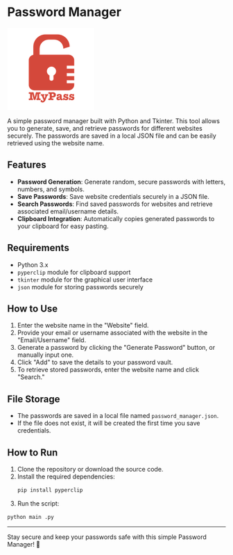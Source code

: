 # Password Manager

![Logo](logo.png)

A simple password manager built with Python and Tkinter. This tool allows you to generate, save, and retrieve passwords for different websites securely. The passwords are saved in a local JSON file and can be easily retrieved using the website name.

## Features
- **Password Generation**: Generate random, secure passwords with letters, numbers, and symbols.
- **Save Passwords**: Save website credentials securely in a JSON file.
- **Search Passwords**: Find saved passwords for websites and retrieve associated email/username details.
- **Clipboard Integration**: Automatically copies generated passwords to your clipboard for easy pasting.

## Requirements
- Python 3.x
- `pyperclip` module for clipboard support
- `tkinter` module for the graphical user interface
- `json` module for storing passwords securely

## How to Use
1. Enter the website name in the "Website" field.
2. Provide your email or username associated with the website in the "Email/Username" field.
3. Generate a password by clicking the "Generate Password" button, or manually input one.
4. Click "Add" to save the details to your password vault.
5. To retrieve stored passwords, enter the website name and click "Search."

## File Storage
- The passwords are saved in a local file named `password_manager.json`.
- If the file does not exist, it will be created the first time you save credentials.

## How to Run
1. Clone the repository or download the source code.
2. Install the required dependencies:
   ```bash
   pip install pyperclip
   ```
3.  Run the script:
   ```bash
   python main .py
   ```

---

Stay secure and keep your passwords safe with this simple Password Manager! 🔐
